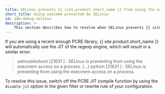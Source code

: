 ```yaml
---
title: SELinux prevents {{ site.product.short_name }} from using the execmem access on a process
short_title: Using execmem prevented by SELinux
id: adm-debug-selinux
description: >-
	This section describes how to resolve when SELinux prevents {{ site.product.short_name }} from using the execmem access on a process.
---
```


If you are using a recent enough PCRE library, {{ site.product.short_name }} will
automatically use the JIT of the regexp engine, which will result in a
similar error:

>setroubleshoot [21631 ] : SELinux is preventing <syslog-ng path> from using the execmem access on a process. (...)
>python [21631 ] : SELinux is preventing <syslog-ng path> from using the execmem access on a process.

To resolve this issue, switch off the PCRE JIT compile function by using
the `disable-jit`
option in the given filter or rewrite rule of your configuration.
